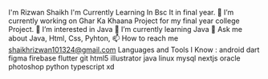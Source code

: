   I'm Rizwan Shaikh
  I'm Currently Learning In Bsc It in final year.
🔭 I’m currently working on Ghar Ka Khaana Project for my final year college Project.
👀 I’m interested in Java
🌱 I’m currently learning Java
💬 Ask me about Java, Html, Css, Pyhton,
📫 How to reach me shaikhrizwan101324@gmail.com
Languages and Tools I Know :
android
dart
figma
firebase
flutter
git
html5
illustrator
java
linux
mysql
nextjs
oracle
photoshop
python
typescript
xd
<!---
ShaikhMohammadRizwan/ShaikhMohammadRizwan is a ✨ special ✨ repository because its `README.md` (this file) appears on your GitHub profile.
You can click the Preview link to take a look at your changes.
--->
